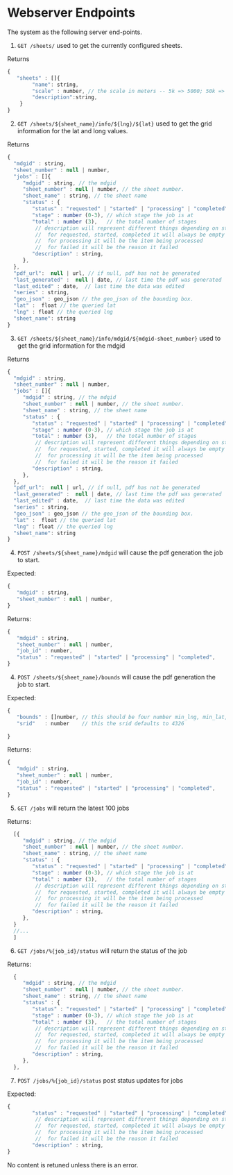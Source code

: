 # Webserver Endpoints

The system as the following server end-points.

1. `GET /sheets/` used to get the currently configured sheets.

Returns
```js
{
   "sheets" : []{
        "name": string,
        "scale" : number, // the scale in meters -- 5k => 5000; 50k => 50000
        "description":string,
    }
}
```

2. `GET /sheets/${sheet_name}/info/${lng}/${lat}` used to get the grid information for the lat and long values.

Returns
```js
{
  "mdgid" : string,
  "sheet_number" : null | number,
  "jobs" : []{
     "mdgid" : string, // the mdgid 
     "sheet_number" : null | number, // the sheet number.
     "sheet_name" : string, // the sheet name
     "status" : {
        "status" : "requested" | "started" | "processing" | "completed" | "failed",
        "stage" : number (0-3), // which stage the job is at
        "total" : number (3),   // the total number of stages
         // description will represent different things depending on status.
         //  for requested, started, completed it will always be empty
         //  for processing it will be the item being processed
         //  for failed it will be the reason it failed
        "description" : string, 
     },
  },
  "pdf_url":  null | url, // if null, pdf has not be generated
  "last_generated" :  null | date, // last time the pdf was generated
  "last_edited" : date,  // last time the data was edited
  "series" : string,
  "geo_json" : geo_json // the geo_json of the bounding box.
  "lat" :  float // the queried lat
  "lng" : float // the queried lng
  "sheet_name": string
}
```

3. `GET /sheets/${sheet_name}/info/mdgid/${mdgid-sheet_number}` used to get the grid information for the mdgid

Returns
```js
{
  "mdgid" : string,
  "sheet_number" : null | number,
  "jobs" : []{
     "mdgid" : string, // the mdgid 
     "sheet_number" : null | number, // the sheet number.
     "sheet_name" : string, // the sheet name
     "status" : {
        "status" : "requested" | "started" | "processing" | "completed" | "failed",
        "stage" : number (0-3), // which stage the job is at
        "total" : number (3),   // the total number of stages
         // description will represent different things depending on status.
         //  for requested, started, completed it will always be empty
         //  for processing it will be the item being processed
         //  for failed it will be the reason it failed
        "description" : string, 
     },
  },
  "pdf_url":  null | url, // if null, pdf has not be generated
  "last_generated" :  null | date, // last time the pdf was generated
  "last_edited" : date,  // last time the data was edited
  "series" : string,
  "geo_json" : geo_json // the geo_json of the bounding box.
  "lat" :  float // the queried lat
  "lng" : float // the queried lng
  "sheet_name": string
}
```

4. `POST /sheets/${sheet_name}/mdgid` will cause the pdf generation the job to start.

Expected:

```js
{
   "mdgid" : string,
   "sheet_number" : null | number,
}
```

Returns:
```js
{
   "mdgid" : string,
   "sheet_number" : null | number,
   "job_id" : number,
   "status" : "requested" | "started" | "processing" | "completed",
}
```

4. `POST /sheets/${sheet_name}/bounds` will cause the pdf generation the job to start.

Expected:

```js
{
   "bounds" : []number, // this should be four number min_lng, min_lat, max_lng,max_lat
   "srid"   : number    // this the srid defaults to 4326 
   
}
```

Returns:
```js
{
   "mdgid" : string,
   "sheet_number" : null | number,
   "job_id" : number,
   "status" : "requested" | "started" | "processing" | "completed",
}
```


5. `GET /jobs` will return the latest 100 jobs

Returns:

```js
  [{
     "mdgid" : string, // the mdgid 
     "sheet_number" : null | number, // the sheet number.
     "sheet_name" : string, // the sheet name
     "status" : {
        "status" : "requested" | "started" | "processing" | "completed" | "failed",
        "stage" : number (0-3), // which stage the job is at
        "total" : number (3),   // the total number of stages
         // description will represent different things depending on status.
         //  for requested, started, completed it will always be empty
         //  for processing it will be the item being processed
         //  for failed it will be the reason it failed
        "description" : string, 
     },
  }
  //...
  ]

```
6. `GET /jobs/%{job_id}/status` will return the status of the job

Returns:

```js
  {
     "mdgid" : string, // the mdgid 
     "sheet_number" : null | number, // the sheet number.
     "sheet_name" : string, // the sheet name
     "status" : {
        "status" : "requested" | "started" | "processing" | "completed" | "failed",
        "stage" : number (0-3), // which stage the job is at
        "total" : number (3),   // the total number of stages
         // description will represent different things depending on status.
         //  for requested, started, completed it will always be empty
         //  for processing it will be the item being processed
         //  for failed it will be the reason it failed
        "description" : string, 
     },
  },

```

7. `POST /jobs/%{job_id}/status` post status updates for jobs

Expected:

```js
{
        "status" : "requested" | "started" | "processing" | "completed" | "failed",
         // description will represent different things depending on status.
         //  for requested, started, completed it will always be empty
         //  for processing it will be the item being processed
         //  for failed it will be the reason it failed
        "description" : string, 
}
```

No content is retuned unless there is an error.

